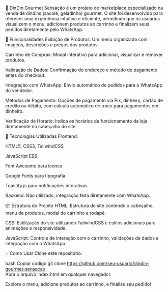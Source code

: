 🍧
DinDin Gourmet Sensação é um projeto de marketplace especializado na venda de dindins (sacolé, geladinho) gourmet. O site foi desenvolvido para oferecer uma experiência intuitiva e eficiente, permitindo que os usuários visualizem o menu, adicionem produtos ao carrinho e finalizem seus pedidos diretamente pelo WhatsApp.

🌟 Funcionalidades
Exibição de Produtos: Um menu organizado com imagens, descrições e preços dos produtos.

Carrinho de Compras: Modal interativo para adicionar, visualizar e remover produtos.

Validação de Dados: Confirmação do endereço e método de pagamento antes do checkout.

Integração com WhatsApp: Envio automático de pedidos para o WhatsApp do vendedor.

Métodos de Pagamento: Opções de pagamento via Pix, dinheiro, cartão de crédito ou débito, com cálculo automático de troco para pagamentos em dinheiro.

Verificação de Horário: Indica os horários de funcionamento da loja diretamente no cabeçalho do site.

🚀 Tecnologias Utilizadas
Frontend:

HTML5, CSS3, TailwindCSS

JavaScript ES6

Font Awesome para ícones

Google Fonts para tipografia

Toastify.js para notificações interativas

Backend: Não utilizado, integração feita diretamente com WhatsApp.


📦 Estrutura do Projeto
HTML: Estrutura do site contendo o cabeçalho, menu de produtos, modal do carrinho e rodapé.

CSS: Estilização do site utilizando TailwindCSS e estilos adicionais para animações e responsividade.

JavaScript: Controle de interação com o carrinho, validações de dados e integração com o WhatsApp.

💡 Como Usar
Clone este repositório:

bash
Copiar código
git clone https://github.com/seu-usuario/dindin-gourmet-sensacao  
Abra o arquivo index.html em qualquer navegador.

Explore o menu, adicione produtos ao carrinho, e finalize seu pedido!




